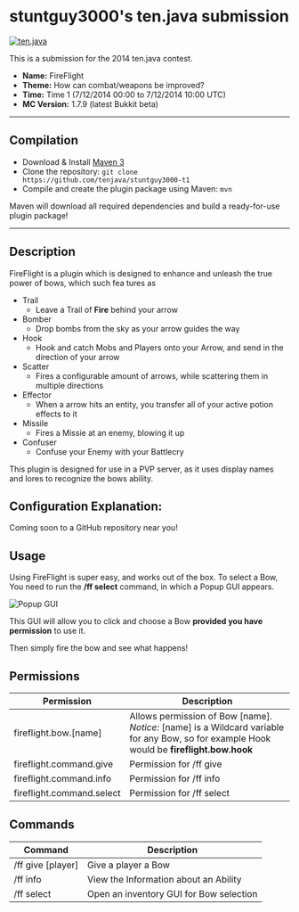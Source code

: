 stuntguy3000's ten.java submission
==============================

[![ten.java](https://cdn.mediacru.sh/hu4CJqRD7AiB.svg)](https://tenjava.com/)

This is a submission for the 2014 ten.java contest.

- __Name:__ FireFlight
- __Theme:__ How can combat/weapons be improved?
- __Time:__ Time 1 (7/12/2014 00:00 to 7/12/2014 10:00 UTC)
- __MC Version:__ 1.7.9 (latest Bukkit beta)

---------------------------------------

Compilation
-----------

- Download & Install [Maven 3](http://maven.apache.org/download.html)
- Clone the repository: `git clone https://github.com/tenjava/stuntguy3000-t1`
- Compile and create the plugin package using Maven: `mvn`

Maven will download all required dependencies and build a ready-for-use plugin package!

---------------------------------------

Description
----

FireFlight is a plugin which is designed to enhance and unleash the true power of bows, which such fea tures as
 * Trail
    - Leave a Trail of **Fire** behind your arrow
 * Bomber
    - Drop bombs from the sky as your arrow guides the way
 * Hook
    - Hook and catch Mobs and Players onto your Arrow, and send in the direction of your arrow
 * Scatter
    - Fires a configurable amount of arrows, while scattering them in multiple directions
 * Effector
    - When a arrow hits an entity, you transfer all of your active potion effects to it
 * Missile
    - Fires a Missie at an enemy, blowing it up
 * Confuser
    - Confuse your Enemy with your Battlecry
 
 
This plugin is designed for use in a PVP server, as it uses display names and lores to recognize the bows ability.

Configuration Explanation:
----
Coming soon to a GitHub repository near you!

Usage
-----

Using FireFlight is super easy, and works out of the box. To select a Bow, You need to run the **/ff select** command, in which a Popup GUI appears.

![Popup GUI](http://i.imgur.com/sLLMLUc.png "Popup GUI")

This GUI will allow you to click and choose a Bow **provided you have permission** to use it.

Then simply fire the bow and see what happens!

Permissions
----

Permission | Description
------------- | -------------
fireflight.bow.[name]  | Allows permission of Bow [name]. *Notice:* [name] is a Wildcard variable for any Bow, so for example Hook would be **fireflight.bow.hook**
fireflight.command.give  | Permission for /ff give
fireflight.command.info  | Permission for /ff info
fireflight.command.select  | Permission for /ff select

Commands
----
Command  | Description
------------- | -------------
/ff give <Ability> [player] | Give a player a Bow
/ff info <Ability> | View the Information about an Ability
/ff select | Open an inventory GUI for Bow selection